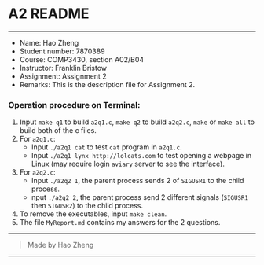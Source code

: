 # A2 README
---

- Name: Hao Zheng
- Student number: 7870389
- Course: COMP3430, section A02/B04
- Instructor: Franklin Bristow
- Assignment: Assignment 2
- Remarks: This is the description file for Assignment 2.

### Operation procedure on Terminal:

1. Input `make q1` to build `a2q1.c`, `make q2` to build `a2q2.c`, `make` or `make all` to build both of the c files.
2. For `a2q1.c`:
	- Input `./a2q1 cat` to test `cat` program in `a2q1.c`.
	- Input `./a2q1 lynx http://lolcats.com` to test opening a webpage in Linux (may require login `aviary` server to see the interface).
3. For `a2q2.c`:
	- Input `./a2q2 1`, the parent process sends 2 of `SIGUSR1` to the child process.
	- nput `./a2q2 2`, the parent process send 2 different signals (`SIGUSR1` then `SIGUSR2`) to the child process.
4. To remove the executables, input `make clean`.
5. The file `MyReport.md` contains my answers for the 2 questions.

---
> Made by Hao Zheng
---
